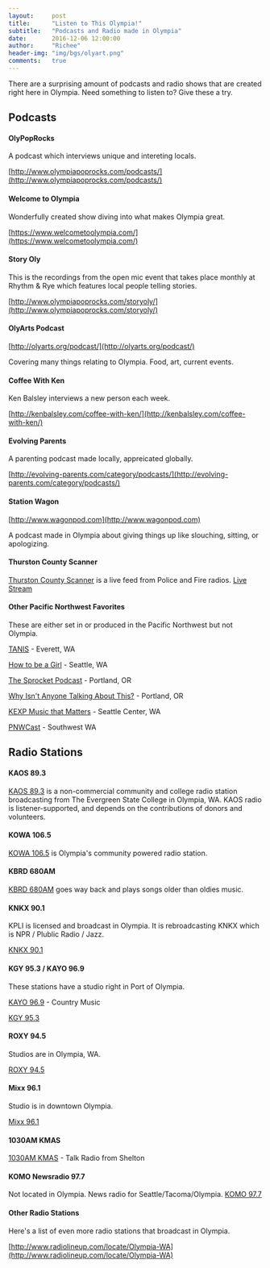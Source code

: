 ```yaml
---
layout:     post
title:      "Listen to This Olympia!"
subtitle:   "Podcasts and Radio made in Olympia"
date:       2016-12-06 12:00:00
author:     "Richee"
header-img: "img/bgs/olyart.png"
comments: 	true
---
```


There are a surprising amount of podcasts and radio shows that are created right here in Olympia. Need something to listen to? Give these a try.


## Podcasts





#### OlyPopRocks

A podcast which interviews unique and intereting locals.

<i class="fa fa-volume-up" aria-hidden="true"></i> [http://www.olympiapoprocks.com/podcasts/](http://www.olympiapoprocks.com/podcasts/)


#### Welcome to Olympia

Wonderfully created show diving into what makes Olympia great.

<i class="fa fa-volume-up" aria-hidden="true"></i> [https://www.welcometoolympia.com/](https://www.welcometoolympia.com/)



#### Story Oly

This is the recordings from the open mic event that takes place monthly at Rhythm & Rye which features local people telling stories.

<i class="fa fa-volume-up" aria-hidden="true"></i> [http://www.olympiapoprocks.com/storyoly/](http://www.olympiapoprocks.com/storyoly/)


#### OlyArts Podcast
<i class="fa fa-volume-up" aria-hidden="true"></i> [http://olyarts.org/podcast/](http://olyarts.org/podcast/)

Covering many things relating to Olympia. Food, art, current events.

#### Coffee With Ken

Ken Balsley interviews a new person each week.

<i class="fa fa-volume-up" aria-hidden="true"></i> [http://kenbalsley.com/coffee-with-ken/](http://kenbalsley.com/coffee-with-ken/)

#### Evolving Parents

A parenting podcast made locally, appreicated globally.

<i class="fa fa-volume-up" aria-hidden="true"></i> [http://evolving-parents.com/category/podcasts/](http://evolving-parents.com/category/podcasts/)

#### Station Wagon
<i class="fa fa-volume-up" aria-hidden="true"></i> [http://www.wagonpod.com](http://www.wagonpod.com)

A podcast made in Olympia about giving things up like slouching, sitting, or apologizing.

#### Thurston County Scanner

<i class="fa fa-volume-up" aria-hidden="true"></i> [Thurston County Scanner](http://irlab.com/scanner) is a live feed from Police and Fire radios. <i class="fa fa-volume-up" aria-hidden="true"></i> [Live Stream](http://www.broadcastify.com/listen/feed/4126/?rl=rr)

#### Other Pacific Northwest Favorites

These are either set in or produced in the Pacific Northwest but not Olympia.

<i class="fa fa-volume-up" aria-hidden="true"></i> [TANIS](http://www.tanispodcast.com/) - Everett, WA

<i class="fa fa-volume-up" aria-hidden="true"></i> [How to be a Girl](http://www.howtobeagirlpodcast.com/) - Seattle, WA

<i class="fa fa-volume-up" aria-hidden="true"></i> [The Sprocket Podcast](https://www.thepodcasthost.com/thesprocketpodcast/) - Portland, OR

<i class="fa fa-volume-up" aria-hidden="true"></i> [Why Isn't Anyone Talking About This?](http://whyisntanyone.com/) - Portland, OR

<i class="fa fa-volume-up" aria-hidden="true"></i> [KEXP Music that Matters](http://feeds.kexp.org/kexp/musicthatmatters) - Seattle Center, WA

<i class="fa fa-volume-up" aria-hidden="true"></i> [PNWCast](http://www.pnwcast.com) - Southwest WA




## Radio Stations

#### KAOS 89.3

<i class="fa fa-volume-up" aria-hidden="true"></i> [KAOS 89.3](http://kaosradio.org/) is a non-commercial community and college radio station broadcasting from The Evergreen State College in Olympia, WA. KAOS radio is listener-supported, and depends on the contributions of donors and volunteers.

#### KOWA 106.5

<i class="fa fa-volume-up" aria-hidden="true"></i> [KOWA 106.5](http://kowalp.org/listen/) is Olympia's community powered radio station.

#### KBRD 680AM

<i class="fa fa-volume-up" aria-hidden="true"></i> [KBRD 680AM](http://kbrd.org/) goes way back and plays songs older than oldies music.


#### KNKX 90.1
KPLI is licensed and broadcast in Olympia. It is rebroadcasting KNKX which is NPR / Plublic Radio / Jazz.

<i class="fa fa-volume-up" aria-hidden="true"></i> [KNKX 90.1](http://knkx.org/)

#### KGY 95.3 / KAYO 96.9

These stations have a studio right in Port of Olympia.

<i class="fa fa-volume-up" aria-hidden="true"></i> [KAYO 96.9](http://www.kayofm.com) - Country Music

<i class="fa fa-volume-up" aria-hidden="true"></i> [KGY 95.3](http://www.kgyfm.com/)

#### ROXY 94.5

Studios are in Olympia, WA.

<i class="fa fa-volume-up" aria-hidden="true"></i> [ROXY 94.5](http://945roxy.com/)


#### Mixx 96.1

Studio is in downtown Olympia.

<i class="fa fa-volume-up" aria-hidden="true"></i> [Mixx 96.1](http://mixx96.com/)

#### 1030AM KMAS

<i class="fa fa-volume-up" aria-hidden="true"></i> [1030AM KMAS](http://www.ifiberonenewsradio.com/radio/) - Talk Radio from Shelton


#### KOMO Newsradio 97.7

Not located in Olympia. News radio for Seattle/Tacoma/Olympia.
<i class="fa fa-volume-up" aria-hidden="true"></i> [KOMO 97.7](http://komonews.com/) 




#### Other Radio Stations

Here's a list of even more radio stations that broadcast in Olympia.

<i class="fa fa-volume-up" aria-hidden="true"></i> [http://www.radiolineup.com/locate/Olympia-WA](http://www.radiolineup.com/locate/Olympia-WA)